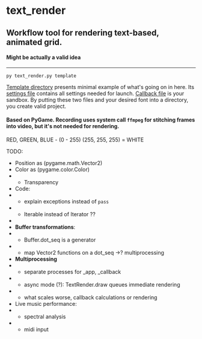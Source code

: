 # text_render 
## Workflow tool for rendering text-based, animated grid.
#### Might be actually a valid idea
____

`py text_render.py template`

[Template directory](template) presents minimal example of what's going on in here. Its [settings file](template/settings.json) contains all settings needed for launch. [Callback file](template/callback.py) is your sandbox. By putting these two files and your desired font into a directory, you create valid project.

#### Based on PyGame. Recording uses system call `ffmpeg` for stitching frames into video, but it's not needed for rendering.

RED, GREEN, BLUE - (0 - 255)
(255, 255, 255) = WHITE

TODO:
- Position as (pygame.math.Vector2)
- Color as (pygame.color.Color)
- - Transparency
- Code:
- - explain exceptions instead of `pass`
- - Iterable instead of Iterator ??
- 
- __Buffer transformations__:
- - Buffer.dot_seq is a generator
- - map Vector2 functions on a dot_seq ->? multiprocessing
- __Multiprocessing__
- - separate processes for _app, _callback
- - async mode (?): TextRender.draw queues immediate rendering
- - what scales worse, callback calculations or rendering
- Live music performance:
- - spectral analysis
- - midi input 